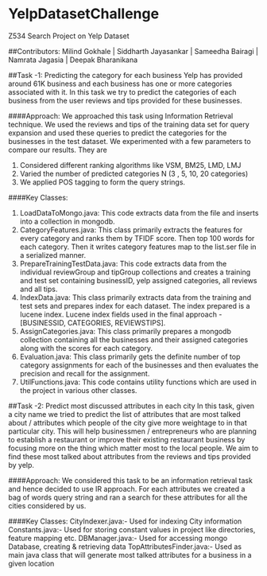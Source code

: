 # YelpDatasetChallenge
Z534 Search Project on Yelp Dataset

##Contributors: 
Milind Gokhale | 
Siddharth Jayasankar | 
Sameedha Bairagi | 
Namrata Jagasia | 
Deepak Bharanikana

##Task -1: Predicting the category for each business
Yelp has provided around 61K business and each business has one or more categories associated with it. In this task we try to predict the categories of each business from the user reviews and tips provided for these businesses.

####Approach:
We approached this task using Information Retrieval technique. We used the reviews and tips of the training data set for query expansion and used these queries to predict the categories for the businesses in the test dataset. We experimented with a few parameters to compare our results. They are
1)	Considered different ranking algorithms like VSM, BM25, LMD, LMJ
2)	Varied the number of  predicted categories N (3 , 5, 10, 20 categories)
3)	We applied POS tagging to form the query strings.

####Key Classes: 
1.	LoadDataToMongo.java: This code extracts data from the file and inserts into a collection in mongodb.
2.	CategoryFeatures.java: This class primarily extracts the features for every category and ranks them by TFIDF score. Then top 100 words for each category. Then it writes category features map to the list.ser file in a serialized manner.
3.	PrepareTrainingTestData.java: This code extracts data from the individual reviewGroup and tipGroup collections and creates a training and test set containing businessID, yelp assigned categories, all reviews and all tips.
4.	IndexData.java: This class primarily extracts data from the training and test sets and prepares index for each dataset. The index prepared is a lucene index. Lucene index fields used in the final approach - [BUSINESSID, CATEGORIES, REVIEWSTIPS].
5.	AssignCategories.java: This class primarily prepares a mongodb collection containing all the businesses and their assigned categories along with the scores for each category. 
6.	Evaluation.java: This class primarily gets the definite number of top category assignments for each of the businesses and then evaluates the precision and recall for the assignment.
7.	UtilFunctions.java: This code contains utility functions which are used in the project in various other classes.


##Task -2: Predict most discussed attributes in each city
In this task, given a city name we tried to predict the list of attributes that are most talked  about / attributes which people of the city give more weightage to in that particular city. This will help businessmen / entrepreneurs who are planning to establish a restaurant or improve their existing restaurant business by focusing more on the thing which matter most to the local people. We aim to find these most talked about attributes from the reviews and tips provided by yelp.

####Approach:
We considered this task to be an information retrieval task and hence decided to use IR approach. For each attributes we created a bag of words query string and ran a search for these attributes for all the cities considered by us.

####Key Classes:
CityIndexer.java:- Used for indexing City information
Constants.java:- Used for storing constant values in project like directories, feature mapping etc.
DBManager.java:- Used for accessing mongo Database, creating & retrieving data
TopAttributesFinder.java:- Used as main java class that will generate most talked attributes for a business in a given location	

